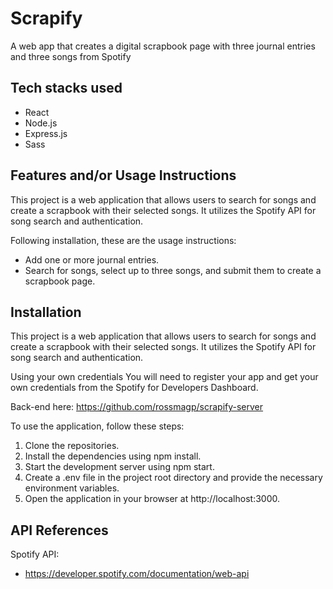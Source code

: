 
# Scrapify

A web app that creates a digital scrapbook page with three journal entries and three songs from Spotify


## Tech stacks used

- React
- Node.js
- Express.js
- Sass


## Features and/or Usage Instructions

This project is a web application that allows users to search for songs and create a scrapbook with their selected songs. It utilizes the Spotify API for song search and authentication.

Following installation, these are the usage instructions:
- Add one or more journal entries.
- Search for songs, select up to three songs, and submit them to create a scrapbook page.


## Installation

This project is a web application that allows users to search for songs and create a scrapbook with their selected songs. It utilizes the Spotify API for song search and authentication.

Using your own credentials
You will need to register your app and get your own credentials from the Spotify for Developers Dashboard.

Back-end here: https://github.com/rossmagp/scrapify-server

To use the application, follow these steps:

1. Clone the repositories.
2. Install the dependencies using npm install.
3. Start the development server using npm start.
4. Create a .env file in the project root directory and provide the necessary environment variables.
5. Open the application in your browser at http://localhost:3000.


## API References

Spotify API:
- https://developer.spotify.com/documentation/web-api